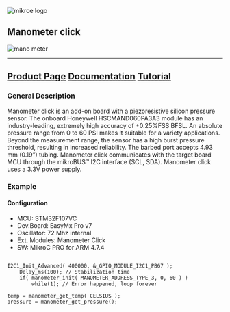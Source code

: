 ![mikroe logo](http://www.mikroe.com/img/designs/beta/logo_small.png)

## Manometer click
![mano meter](http://cdn.mikroe.com/img/click/manometer/gallery/manometer-click-02.png)


---
[Product Page](http://www.mikroe.com/click/manometer)
[Documentation](http://docs.mikroe.com/Manometer_click)
[Tutorial](http://learn.mikroe.com/industrial-solution-pressures/)
---

### General Description
Manometer click is an add-on board with a piezoresistive silicon pressure sensor. The onboard Honeywell HSCMAND060PA3A3 module has an industry-leading, extremely high accuracy of ±0.25%FSS BFSL. An absolute pressure range from 0 to 60 PSI makes it suitable for a variety applications. Beyond the measurement range, the sensor has a high burst pressure threshold, resulting in increased reliability. The barbed port accepts 4.93 mm (0.19”) tubing. Manometer click communicates with the target board MCU through the mikroBUS™ I2C interface (SCL, SDA). Manometer click uses a 3.3V power supply. 


### Example

#### Configuration
* MCU:             STM32F107VC
* Dev.Board:       EasyMx Pro v7
* Oscillator:      72 Mhz internal
* Ext. Modules:    Manometer Click
* SW:              MikroC PRO for ARM 4.7.4


```

I2C1_Init_Advanced( 400000, &_GPIO_MODULE_I2C1_PB67 );
    Delay_ms(100); // Stabilization time
    if( manometer_init( MANOMETER_ADDRESS_TYPE_3, 0, 60 ) )
        while(1); // Error happened, loop forever

temp = manometer_get_temp( CELSIUS );
pressure = manometer_get_pressure();

```

